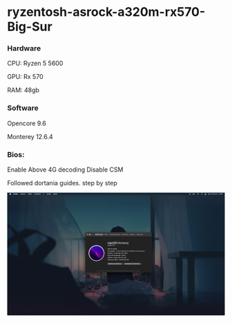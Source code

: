 # ryzentosh-asrock-a320m-rx570-Big-Sur


### Hardware

CPU: Ryzen 5 5600

GPU: Rx 570

RAM: 48gb

### Software

Opencore 9.6

Monterey 12.6.4


### Bios:

Enable Above 4G decoding
Disable CSM

Followed dortania guides. step by step

![](image1.png)
